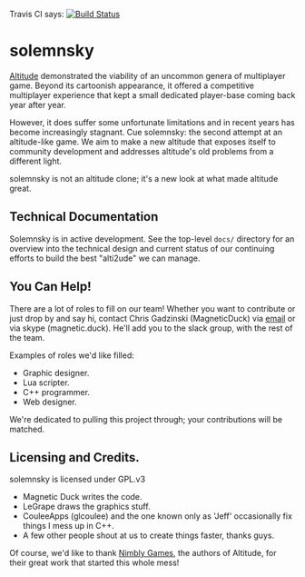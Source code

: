 Travis CI says: [![Build Status](https://travis-ci.org/solemnsky/solemnsky.svg?branch=master)](https://travis-ci.org/solemnsky/solemnsky)

# solemnsky
 
[Altitude](http://altitudegame.com) demonstrated the viability of an uncommon genera 
 of multiplayer game. Beyond its cartoonish appearance, it offered a competitive 
 multiplayer experience that kept a small dedicated player-base coming back year after year.

However, it does suffer some unfortunate limitations and in recent years has become
 increasingly stagnant. Cue solemnsky: the second attempt at an altitude-like game.
 We aim to make a new altitude that exposes itself to community development and addresses
 altitude's old problems from a different light.

solemnsky is not an altitude clone; it's a new look at what made altitude great.

## Technical Documentation

Solemnsky is in active development. See the top-level `docs/` directory for an overview
 into the technical design and current status of our continuing efforts to build the best
 "alti2ude" we can manage.

## You Can Help!

There are a lot of roles to fill on our team! Whether you want to contribute or just 
 drop by and say hi, contact Chris Gadzinski (MagneticDuck) via 
 [email](mailto:zenmags@gmail.com) or via skype (magnetic.duck). He'll add you to the 
 slack group, with the rest of the team.

Examples of roles we'd like filled:
 * Graphic designer.
 * Lua scripter.
 * C++ programmer.
 * Web designer.

We're dedicated to pulling this project through; your contributions will be matched.

## Licensing and Credits.

solemnsky is licensed under GPL.v3

* Magnetic Duck writes the code.
* LeGrape draws the graphics stuff.
* CouleeApps (glcoulee) and the one known only as 'Jeff' occasionally fix 
  things I mess up in C++.
* A few other people shout at us to create things faster, thanks guys.

Of course, we'd like to thank [Nimbly Games](http://nimblygames.com), the authors of
 Altitude, for their great work that started this whole mess!

